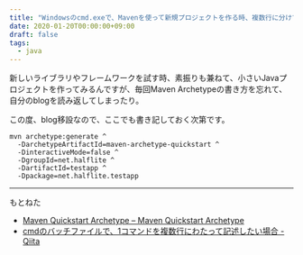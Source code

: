 ```yaml
---
title: "Windowsのcmd.exeで、Mavenを使って新規プロジェクトを作る時、複数行に分けて書きたかっただけだった。"
date: 2020-01-20T00:00:00+09:00
draft: false
tags:
  - java
---
```

新しいライブラリやフレームワークを試す時、素振りも兼ねて、小さいJavaプロジェクトを作ってみるんですが、毎回Maven Archetypeの書き方を忘れて、自分のblogを読み返してしまったり。

この度、blog移設なので、ここでも書き記しておく次第です。

```
mvn archetype:generate ^
  -DarchetypeArtifactId=maven-archetype-quickstart ^
  -DinteractiveMode=false ^
  -DgroupId=net.halflite ^
  -DartifactId=testapp ^
  -Dpackage=net.halflite.testapp
```

______

もとねた

* [Maven Quickstart Archetype – Maven Quickstart Archetype](http://maven.apache.org/archetypes/maven-archetype-quickstart/ "Maven Quickstart Archetype – Maven Quickstart Archetype")
* [cmdのバッチファイルで、1コマンドを複数行にわたって記述したい場合 - Qiita](https://qiita.com/ndxbn/items/089b97e33ae9b69bf48b "cmdのバッチファイルで、1コマンドを複数行にわたって記述したい場合 - Qiita")
